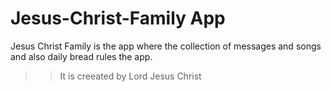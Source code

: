 # Jesus-Christ-Family App
Jesus Christ Family is the app where the collection of messages and songs and also daily bread rules the app.
>> It is creeated by Lord Jesus Christ

